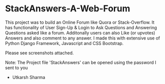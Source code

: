 # StackAnswers-A-Web-Forum
This project was to build an Online Forum like Quora or Stack-Overflow.
It has functionality of User Sign-Up & Login to Ask Questions and Answering Questions asked like a forum.
Additonally users can also Like (or upvotes) Answers and also comment to any answer.
I made this with extensive use of Python Django Framework, Javascript and CSS Bootstrap.

Please see screenshots attached.

Note: The Project file 'StackAnswers' can be opened using the password I sent to you

- Utkarsh Sharma 
